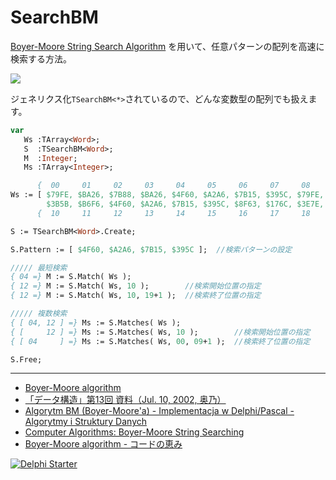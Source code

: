 # SearchBM

[Boyer-Moore String Search Algorithm](https://www.wikiwand.com/ja/%E3%83%9C%E3%82%A4%E3%83%A4%E3%83%BC-%E3%83%A0%E3%83%BC%E3%82%A2%E6%96%87%E5%AD%97%E5%88%97%E6%A4%9C%E7%B4%A2%E3%82%A2%E3%83%AB%E3%82%B4%E3%83%AA%E3%82%BA%E3%83%A0) を用いて、任意パターンの配列を高速に検索する方法。

![](https://media.githubusercontent.com/media/LUXOPHIA/SearchBM/0d4ffe8e2b5802edfe62a0b19dde8f3fe60ca023/--------/_SCREENSHOT/SearchBM.png)

ジェネリクス化```TSearchBM<*>```されているので、どんな変数型の配列でも扱えます。

```Pascal
var
   Ws :TArray<Word>;
   S  :TSearchBM<Word>;
   M  :Integer;
   Ms :TArray<Integer>;

      {  00     01     02     03     04     05     06     07     08     09   }
Ws := [ $79FE, $BA26, $7B88, $BA26, $4F60, $A2A6, $7B15, $395C, $79FE, $7B88,
        $3B5B, $B6F6, $4F60, $A2A6, $7B15, $395C, $8F63, $176C, $3E7E, $2E6E ];
      {  10     11     12     13     14     15     16     17     18     19   }

S := TSearchBM<Word>.Create;

S.Pattern := [ $4F60, $A2A6, $7B15, $395C ];  //検索パターンの設定

///// 最短検索
{ 04 =} M := S.Match( Ws );
{ 12 =} M := S.Match( Ws, 10 );        //検索開始位置の指定
{ 12 =} M := S.Match( Ws, 10, 19+1 );  //検索終了位置の指定

///// 複数検索
{ [ 04, 12 ] =} Ms := S.Matches( Ws );
{ [     12 ] =} Ms := S.Matches( Ws, 10 );        //検索開始位置の指定
{ [ 04     ] =} Ms := S.Matches( Ws, 00, 09+1 );  //検索終了位置の指定

S.Free;
```

----

* [Boyer-Moore algorithm](http://www-igm.univ-mlv.fr/~lecroq/string/node14.html)
* [「データ構造」第13回 資料（Jul. 10, 2002, 奥乃）](http://winnie.kuis.kyoto-u.ac.jp/members/okuno/Lecture/02/DataStructure/ds-02-13.pdf)
* [Algorytm BM (Boyer-Moore'a) - Implementacja w Delphi/Pascal - Algorytmy i Struktury Danych](http://www.algorytm.org/przetwarzanie-tekstu/algorytm-bm-boyer-moorea/bm-d.html)
* [Computer Algorithms: Boyer-Moore String Searching](http://www.stoimen.com/blog/2012/04/17/computer-algorithms-boyer-moore-string-search-and-matching/)
* [Boyer-Moore algorithm - コードの恵み](http://d.hatena.ne.jp/deve68/20120205/1328454937)

[![Delphi Starter](http://img.en25.com/EloquaImages/clients/Embarcadero/%7B063f1eec-64a6-4c19-840f-9b59d407c914%7D_dx-starter-bn159.png)](https://www.embarcadero.com/jp/products/delphi/starter)
